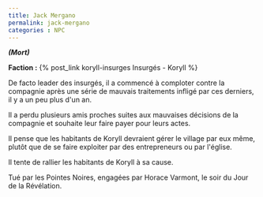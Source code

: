 ```yaml
---
title: Jack Mergano
permalink: jack-mergano
categories : NPC
---
```


***(Mort)***

**Faction :** {% post_link koryll-insurges Insurgés - Koryll %}

De facto leader des insurgés, il a commencé à comploter contre la compagnie après une série de mauvais traitements infligé par ces derniers, il y a un peu plus d'un an.

Il a perdu plusieurs amis proches suites aux mauvaises décisions de la compagnie et souhaite leur faire payer pour leurs actes.

Il pense que les habitants de Koryll devraient gérer le village par eux même, plutôt que de se faire exploiter par des entrepreneurs ou par l'église.

Il tente de rallier les habitants de Koryll à sa cause.

Tué par les Pointes Noires, engagées par Horace Varmont, le soir du Jour de la Révélation.
